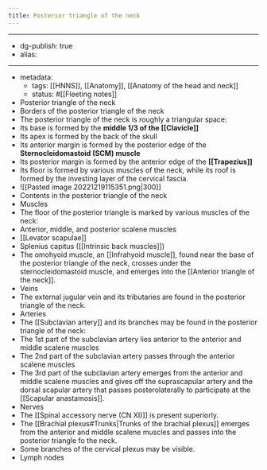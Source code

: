 ```yaml
---
title: Posterior triangle of the neck
---
```


- --
- dg-publish: true
- alias:
- --
- metadata:
	- tags: [[HNNS]], [[Anatomy]], [[Anatomy of the head and neck]]
	- status: #[[Fleeting notes]]
- Posterior triangle of the neck
- Borders of the posterior triangle of the neck
- The posterior triangle of the neck is roughly a triangular space:
- Its base is formed by the **middle 1/3 of the [[Clavicle]]**
- Its apex is formed by the back of the skull
- Its anterior margin is formed by the posterior edge of the **Sternocleidomastoid (SCM) muscle**
- Its posterior margin is formed by the anterior edge of the **[[Trapezius]]**
- Its floor is formed by various muscles of the neck, while its roof is formed by the investing layer of the cervical fascia.
- ![[Pasted image 20221219115351.png|300]]
- Contents in the posterior triangle of the neck
- Muscles
- The floor of the posterior triangle is marked by various muscles of the neck:
- Anterior, middle, and posterior scalene muscles
- [[Levator scapulae]]
- Splenius capitus ([[Intrinsic back muscles]])
- The omohyoid muscle, an [[Infrahyoid muscle]], found near the base of the posterior triangle of the neck, crosses under the sternocleidomastoid muscle, and emerges into the [[Anterior triangle of the neck]].
- Veins
- The external jugular vein and its tributaries are found in the posterior triangle of the neck.
- Arteries
- The [[Subclavian artery]] and its branches may be found in the posterior triangle of the neck:
- The 1st part of the subclavian artery lies anterior to the anterior and middle scalene muscles
- The 2nd part of the subclavian artery passes through the anterior scalene muscles
- The 3rd part of the subclavian artery emerges from the anterior and middle scalene muscles and gives off the suprascapular artery and the dorsal scapular artery that passes posterolaterally to participate at the [[Scapular anastamosis]].
- Nerves
- The [[Spinal accessory nerve (CN XI)]] is present superiorly.
- The [[Brachial plexus#Trunks|Trunks of the brachial plexus]] emerges from the anterior and middle scalene muscles and passes into the posterior triangle fo the neck.
- Some branches of the cervical plexus may be visible.
- Lymph nodes